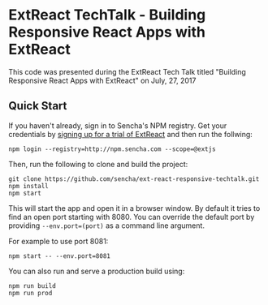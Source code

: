 # ExtReact TechTalk - Building Responsive React Apps with ExtReact

This code was presented during the ExtReact Tech Talk titled "Building Responsive React Apps with ExtReact" on July, 27, 2017

## Quick Start

If you haven't already, sign in to Sencha's NPM registry.  Get your credentials by [signing 
up for a trial of ExtReact](https://www.sencha.com/products/extreact/evaluate/) and then run the follwing:

```
npm login --registry=http://npm.sencha.com --scope=@extjs
```

Then, run the following to clone and build the project:

    git clone https://github.com/sencha/ext-react-responsive-techtalk.git
    npm install
    npm start

This will start the app and open it in a browser window.  By default it tries to find
an open port starting with 8080.  You can override the default port by providing `--env.port=(port)` 
as a command line argument.

For example to use port 8081:

    npm start -- --env.port=8081

You can also run and serve a production build using:

    npm run build
    npm run prod
